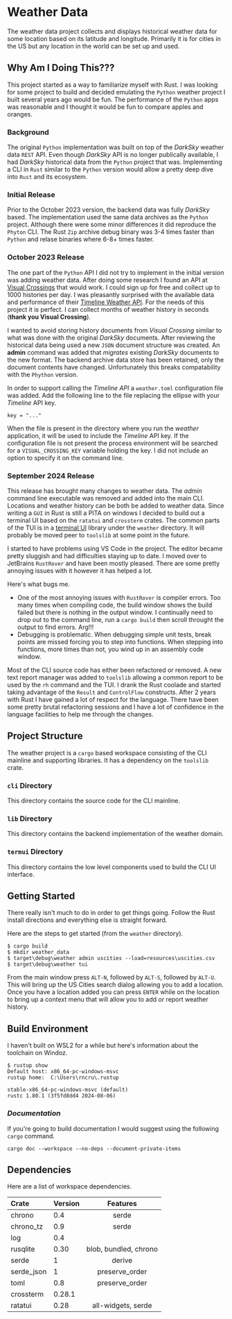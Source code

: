 # Weather Data

The weather data project collects and displays historical weather data for some location
based on its latitude and longitude. Primarily it is for cities in the US but any location
in the world can be set up and used.

## Why Am I Doing This???

This project started as a way to familiarize myself with Rust. I was looking for some project to
build and decided emulating the `Python` weather project I built several years ago would be fun.
The performance of the `Python` apps was reasonable and I thought it would be fun to compare
apples and oranges.

### Background

The original `Python` implementation was built on top of the *DarkSky* weather data `REST` API.
Even though *DarkSky* API is no longer publically available, I had *DarkSky* historical data from 
the `Python` project that was. Implementing a CLI in `Rust` similar to the `Python` version
would allow a pretty deep dive into `Rust` and its ecosystem.

### Initial Release

Prior to the October 2023 version, the backend data was fully *DarkSky* based. The implementation
used the same data archives as the `Python` project. Although there were some minor differences
it did reproduce the `Phyton` CLI. The Rust `Zip` archive debug binary was 3-4 times faster than
`Python` and relase binaries where 6-8+ times faster.

### October 2023 Release

The one part of the `Python` API I did not try to implement in the initial version was adding
weather data. After doing some research I found an API at
[Visual Crossings](https://www.visualcrossing.com/) that would work. I could sign up for free and
collect up to 1000 histories per day. I was pleasantly surprised with the available data and
performance of their [Timeline Weather API](https://www.visualcrossing.com/resources/documentation/weather-api/timeline-weather-api/).
For the needs of this project it is perfect. I can collect months of weather history in seconds 
(**thank you Visual Crossing**).

I wanted to avoid storing history documents from *Visual Crossing* similar to what was done with
the original *DarkSky* documents. After reviewing the historical data being used a new 
`JSON` document structure was created. An **admin** command was added that *migrates* 
existing *DarkSky* documents to the new format. The backend archive data store has been
retained, only the document contents have changed. Unfortunately this breaks
compatability with the `Phython` version.

In order to support calling the *Timeline API* a `weather.toml` configuration file was added. 
Add the following line to the file replacing the ellipse with your *Timeline* API key.

    key = "..."

When the file is present in the directory where you run the *weather* application, it will be used
to include the *Timeline* API key. If the configuration file is not present the process environment
will be searched for a `VISUAL_CROSSING_KEY` variable holding the key. I did not include an 
option to specify it on the command line.

### September 2024 Release

This release has brought many changes to weather data. The *admin* command line executable was
removed and added into the main CLI. Locations and weather history can be both be added to weather 
data. Since writing a `GUI` in Rust is still a PITA on windows I decided to build out a 
terminal UI based on the `ratatui` and `crossterm` crates. The common parts of the TUI is in a 
[terminal UI](termui/README.md) library under the `weather` directory. It will probably be moved 
peer to `toolslib` at some point in the future. 

I started to have problems using VS Code in the project. The editor became pretty sluggish and
had difficulties staying up to date. I moved over to JetBrains `RustRover` and have been mostly
pleased. There are some pretty annoying issues with it however it has helped a lot.

Here's what bugs me.

- One of the most annoying issues with `RustRover` is compiler errors. Too many times when 
  compiling code, the build window shows the build failed but there is nothing in the output window.
  I continually need to drop out to the command line, run a `cargo build` then scroll throught 
  the output to find errors. Arg!!!
- Debugging is problematic. When debugging simple unit tests, break points are missed 
  forcing you to step into functions. When stepping into functions, more times than not, you 
  wind up in an assembly code window.

Most of the CLI source code has either been refactored or removed. A new text report manager
was added to `toolslib` allowing a common report to be used by the `rh` command and the TUI.
I drank the Rust coolade and started taking advantage of the `Result` and `ControlFlow` constructs.
After 2 years with Rust I have gained a lot of respect for the language. There have been some
pretty brutal refactoring sessions and I have a lot of confidence in the language facilities to 
help me through the changes.

## Project Structure

The weather project is a `cargo` based workspace consisting of the CLI mainline and supporting 
libraries. It has a dependency on the `toolslib` crate.

### `cli` Directory

This directory contains the source code for the CLI mainline.

### `lib` Directory

This directory contains the backend implementation of the weather domain.

### `termui` Directory

This directory contains the low level components used to build the CLI UI interface.

## Getting Started

There really isn't much to do in order to get things going. Follow the Rust install 
directions and everything else is straight forward.

Here are the steps to get started (from the `weather` directory).
```
$ cargo build
$ mkdir weather_data
$ target\debug\weather admin uscities --load=resources\uscities.csv
$ target\debug\weather tui 
```
From the main window press `ALT-N`, followed by `ALT-S`, followed by `ALT-U`. This will bring
up the US Cities search dialog allowing you to add a location. Once you have a location added 
you can press `ENTER` while on the location to bring up a context menu that will allow you to add 
or report weather history.

## Build Environment

I haven't built on WSL2 for a while but here's information about the toolchain on Windoz.

```
$ rustup show
Default host: x86_64-pc-windows-msvc
rustup home:  C:\Users\rncru\.rustup

stable-x86_64-pc-windows-msvc (default)
rustc 1.80.1 (3f5fd8dd4 2024-08-06)
```

### *Documentation*

If you're going to build documentation I would suggest using the following `cargo` command.

```
cargo doc --workspace --no-deps --document-private-items
```

## Dependencies

Here are a list of workspace dependencies.

| Crate      | Version |       Features        |
|:-----------|:--------|:---------------------:|
| chrono     | 0.4     |         serde         |
| chrono_tz  | 0.9     |         serde         |
| log        | 0.4     |                       |
| rusqlite   | 0.30    | blob, bundled, chrono |
| serde      | 1       |        derive         | 
| serde_json | 1       |    preserve_order     |
| toml       | 0.8     |    preserve_order     |
| crossterm  | 0.28.1  |                       |
| ratatui    | 0.28    |  all-widgets, serde   |
